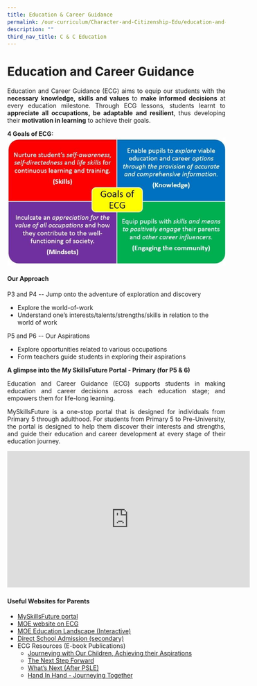 ```yaml
---
title: Education & Career Guidance
permalink: /our-curriculum/Character-and-Citizenship-Edu/education-and-career-guidance/
description: ""
third_nav_title: C & C Education
---
```

# Education and Career Guidance

<p align="Justify">Education and Career Guidance (ECG) aims to equip our students with the <b>necessary knowledge, skills and values</b> to <b>make informed decisions</b> at every education milestone. Through ECG lessons, students learnt to <b>appreciate all occupations, be adaptable and resilient</b>, thus developing their <b>motivation in learning</b> to achieve their goals. 


**4 Goals of ECG:**
![](/images/image2.jpg)

#### Our Approach

P3 and P4 -- Jump onto the adventure of exploration and discovery
* Explore the world-of-work
* Understand one’s interests/talents/strengths/skills in relation to the world of work

P5 and P6 -- Our Aspirations
* Explore opportunities related to various occupations
* Form teachers guide students in exploring their aspirations 

**A glimpse into the My SkillsFuture Portal - Primary (for P5 & 6)**

<p align="Justify">Education and Career Guidance (ECG) supports students in making education and career decisions across each education stage; and empowers them for life-long learning.</p>

<p align="Justify">MySkillsFuture is a one-stop portal that is designed for individuals from Primary 5 through adulthood. For students from Primary 5 to Pre-University, the portal is designed to help them discover their interests and strengths, and guide their education and career development at every stage of their education journey.</p>

<iframe width="560" height="315" src="https://www.youtube.com/embed/i9fpBx9xeGU" title="YouTube video player" frameborder="0" allow="accelerometer; autoplay; clipboard-write; encrypted-media; gyroscope; picture-in-picture" allowfullscreen></iframe>


#### Useful Websites for Parents
* [MySkillsFuture portal](https://www.myskillsfuture.gov.sg/content/student/en/primary.html)
* [MOE website on ECG](https://www.moe.gov.sg/page%20not%20found?item=%2fprogrammes%2feducation-and-career-guidance&user=extranet%5cAnonymous&site=moe-website)
* [MOE Education Landscape (Interactive)](https://www.moe.gov.sg/page%20not%20found?item=%2feducation%2flandscape&user=extranet%5cAnonymous&site=moe-website)
* [Direct School Admission (secondary)](https://www.moe.gov.sg/page%20not%20found?item=%2fadmissions%2fdirect-admissions%2fdsa-sec&user=extranet%5cAnonymous&site=moe-website)
* ECG Resources (E-book Publications)
	* [Journeying with Our Children, Achieving their Aspirations](https://www.moe.gov.sg/page%20not%20found?item=%2fmicrosites%2fecg-parent-guide&user=extranet%5cAnonymous&site=moe-website)
	* [The Next Step Forward](https://www.moe.gov.sg/page%20not%20found?item=%2fmicrosites%2fnext-step-forward%2f&user=extranet%5cAnonymous&site=moe-website)
	* [What’s Next (After PSLE)](https://www.moe.gov.sg/page%20not%20found?item=%2fmicrosites%2fwhats-next-after-psle%2f&user=extranet%5cAnonymous&site=moe-website)
	* [Hand In Hand - Journeying Together](https://www.moe.gov.sg/page%20not%20found?item=%2fmicrosites%2fhand-in-hand%2f&user=extranet%5cAnonymous&site=moe-website)